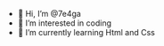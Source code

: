 - 👋 Hi, I’m @7e4ga
- 👀 I’m interested in coding
- 🌱 I’m currently learning Html and Css
<!---
se4ga123/se4ga123 is a ✨ special ✨ repository because its `README.md` (this file) appears on your GitHub profile.
You can click the Preview link to take a look at your changes.
--->
